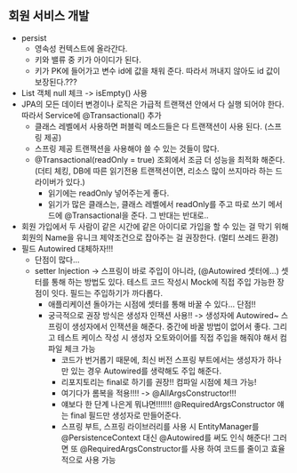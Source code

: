 ## 회원 서비스 개발
- persist
  - 영속성 컨텍스트에 올라간다. 
  - 키와 밸류 중 키가 아이디가 된다.
  - 키가 PK에 들어가고 변수 id에 값을 채워 준다. 따라서 꺼내지 않아도 id 값이 보장된다.???
- List 객체 null 체크 -> isEmpty() 사용
- JPA의 모든 데이터 변경이나 로직은 가급적 트랜잭션 안에서 다 실행 되어야 한다. 따라서 Service에 @Transactional() 추가
  - 클래스 레벨에서 사용하면 퍼블릭 메소드들은 다 트랜잭션이 사용 된다. (스프링 제공)
  - 스프링 제공 트랜잭션을 사용해야 쓸 수 있는 것들이 많다.
  - @Transactional(readOnly = true) 조회에서 조금 더 성능을 최적화 해준다. (더티 체킹, DB에 따른 읽기전용 트랜잭션이면, 리소스 많이 쓰지마라 하는 드라이버가 있다.)
    - 읽기에는 readOnly 넣어주는게 좋다.
    - 읽기가 많은 클래스는, 클래스 레벨에서 readOnly를 주고 따로 쓰기 메서드에 @Transactional을 준다. 그 반대는 반대로..
- 회원 가입에서 두 사람이 같은 시간에 같은 아이디로 가입을 할 수 있는 걸 막기 위해 회원의 Name을 유니크 제약조건으로 잡아주는 걸 권장한다. (멀티 쓰레드 환경)
- 필드 Autowired 대체하자!!!
  - 단점이 많다... 
  - setter Injection -> 스프링이 바로 주입이 아니라, (@Autowired 셋터에...) 셋터를 통해 하는 방법도 있다. 테스트 코드 작성시 Mock에 직접 주입 가능한 장점이 잇다. 필드는 주입하기가 까다롭다.
    - 애플리케이션 돌아가는 시점에 셋터를 통해 바꿀 수 있다... 단점!! 
    - 궁극적으로 권장 방식은 생성자 인잭션 사용!! -> 생성자에 Autowired~ 스프링이 생성자에서 인잭션을 해준다. 중간에 바꿀 방법이 없어서 좋다. 그리고 테스트 케이스 작성 시 생성자 오토와이어를 직접 주입을 해줘야 해서 컴파일 체크 가능
      - 코드가 번거롭기 때문에, 최신 버전 스프링 부트에서는 생성자가 하나만 있는 경우 Autowired를 생략해도 주입 해준다. 
      - 리포지토리는 final로 하기를 권장!! 컴파일 시점에 체크 가능!
      - 여기다가 롬복을 적용!!!! -> @AllArgsConstructor!!! 
      - 얘보다 한 단계 나은게 뭐냐면!!!!!!! @RequiredArgsConstructor 얘는 final 필드만 생성자로 만들어준다.
      - 스프링 부트, 스프링 라이브러리를 사용 시 EntityManager를 @PersistenceContext 대신 @Autowired를 써도 인식 해준다! 그러면 또 @RequiredArgsConstructor를 사용 하여 코드를 줄이고 효율적으로 사용 가능 